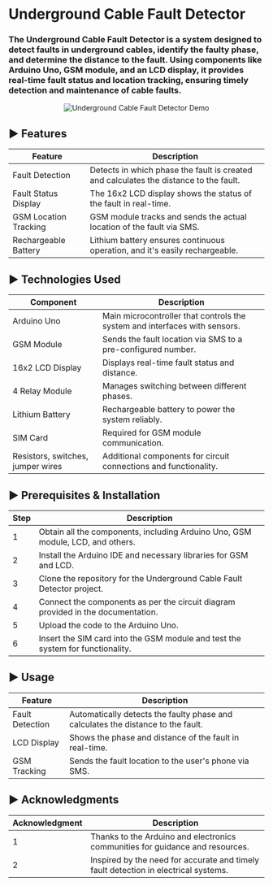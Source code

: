 # Underground Cable Fault Detector

### The **Underground Cable Fault Detector** is a system designed to detect faults in underground cables, identify the faulty phase, and determine the distance to the fault. Using components like Arduino Uno, GSM module, and an LCD display, it provides real-time fault status and location tracking, ensuring timely detection and maintenance of cable faults.

<div align="center">
  <img src="https://github.com/user-attachments/assets/underground-cable-fault-detector-demo" alt="Underground Cable Fault Detector Demo" />
</div>

## ► Features
| Feature             | Description                                                                            |
|---------------------|----------------------------------------------------------------------------------------|
| Fault Detection      | Detects in which phase the fault is created and calculates the distance to the fault.   |
| Fault Status Display | The 16x2 LCD display shows the status of the fault in real-time.                       |
| GSM Location Tracking| GSM module tracks and sends the actual location of the fault via SMS.                  |
| Rechargeable Battery | Lithium battery ensures continuous operation, and it's easily rechargeable.            |

## ► Technologies Used
| Component          | Description                                                        |
|--------------------|--------------------------------------------------------------------|
| Arduino Uno        | Main microcontroller that controls the system and interfaces with sensors. |
| GSM Module         | Sends the fault location via SMS to a pre-configured number.       |
| 16x2 LCD Display   | Displays real-time fault status and distance.                      |
| 4 Relay Module     | Manages switching between different phases.                        |
| Lithium Battery    | Rechargeable battery to power the system reliably.                 |
| SIM Card           | Required for GSM module communication.                            |
| Resistors, switches, jumper wires | Additional components for circuit connections and functionality. |

## ► Prerequisites & Installation
| Step | Description                                                                 |
|------|-----------------------------------------------------------------------------|
| 1    | Obtain all the components, including Arduino Uno, GSM module, LCD, and others. |
| 2    | Install the Arduino IDE and necessary libraries for GSM and LCD.            |
| 3    | Clone the repository for the Underground Cable Fault Detector project.      |
| 4    | Connect the components as per the circuit diagram provided in the documentation. |
| 5    | Upload the code to the Arduino Uno.                                         |
| 6    | Insert the SIM card into the GSM module and test the system for functionality. |

## ► Usage
| Feature           | Description                                                                     |
|-------------------|---------------------------------------------------------------------------------|
| Fault Detection    | Automatically detects the faulty phase and calculates the distance to the fault. |
| LCD Display        | Shows the phase and distance of the fault in real-time.                         |
| GSM Tracking       | Sends the fault location to the user's phone via SMS.                           |

## ► Acknowledgments
| Acknowledgment    | Description                                                                  |
|-------------------|------------------------------------------------------------------------------|
| 1                 | Thanks to the Arduino and electronics communities for guidance and resources. |
| 2                 | Inspired by the need for accurate and timely fault detection in electrical systems. |

